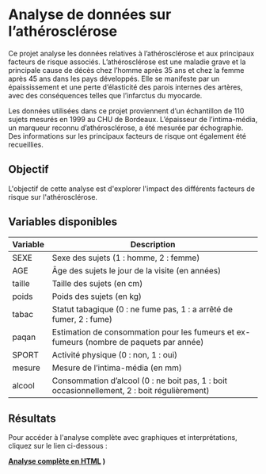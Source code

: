 # Analyse de données sur l’athérosclérose

Ce projet analyse les données relatives à l’athérosclérose et aux principaux facteurs de risque associés. L’athérosclérose est une maladie grave et la principale cause de décès chez l’homme après 35 ans et chez la femme après 45 ans dans les pays développés. Elle se manifeste par un épaississement et une perte d’élasticité des parois internes des artères, avec des conséquences telles que l’infarctus du myocarde.

Les données utilisées dans ce projet proviennent d’un échantillon de 110 sujets mesurés en 1999 au CHU de Bordeaux. L’épaisseur de l’intima-média, un marqueur reconnu d’athérosclérose, a été mesurée par échographie. Des informations sur les principaux facteurs de risque ont également été recueillies.

## Objectif

L'objectif de cette analyse est d'explorer l'impact des différents facteurs de risque sur l'athérosclérose.

## Variables disponibles

| **Variable** | **Description** |
|--------------|------------------|
| SEXE         | Sexe des sujets (1 : homme, 2 : femme) |
| AGE          | Âge des sujets le jour de la visite (en années) |
| taille       | Taille des sujets (en cm) |
| poids        | Poids des sujets (en kg) |
| tabac        | Statut tabagique (0 : ne fume pas, 1 : a arrêté de fumer, 2 : fume) |
| paqan        | Estimation de consommation pour les fumeurs et ex-fumeurs (nombre de paquets par année) |
| SPORT        | Activité physique (0 : non, 1 : oui) |
| mesure       | Mesure de l’intima-média (en mm) |
| alcool       | Consommation d’alcool (0 : ne boit pas, 1 : boit occasionnellement, 2 : boit régulièrement) |

## Résultats

Pour accéder à l'analyse complète avec graphiques et interprétations, cliquez sur le lien ci-dessous :

**[Analyse complète en HTML](bete_eden_intima_rapport.md)
)**

